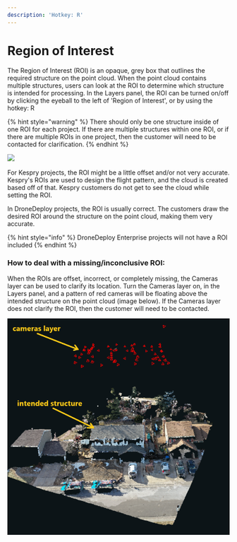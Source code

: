 ```yaml
---
description: 'Hotkey: R'
---
```


# Region of Interest

The Region of Interest \(ROI\) is an opaque, grey box that outlines the required structure on the point cloud. When the point cloud contains multiple structures, users can look at the ROI to determine which structure is intended for processing. In the Layers panel, the ROI can be turned on/off by clicking the eyeball to the left of 'Region of Interest', or by using the hotkey: R

{% hint style="warning" %}
There should only be one structure inside of one ROI for each project. If there are multiple structures within one ROI, or if there are multiple ROIs in one project, then the customer will need to be contacted for clarification.
{% endhint %}

![](../.gitbook/assets/roi.gif)

For Kespry projects, the ROI might be a little offset and/or not very accurate. Kespry's ROIs are used to design the flight pattern, and the cloud is created based off of that. Kespry customers do not get to see the cloud while setting the ROI. 

In DroneDeploy projects, the ROI is usually correct. The customers draw the desired ROI around the structure on the point cloud, making them very accurate. 

{% hint style="info" %}
DroneDeploy Enterprise projects will not have a ROI included
{% endhint %}

### How to deal with a missing/inconclusive ROI:

When the ROIs are offset, incorrect, or completely missing, the Cameras layer can be used to clarify its location. Turn the Cameras layer on, in the Layers panel, and a pattern of red cameras will be floating above the intended structure on the point cloud \(image below\). If the Cameras layer does not clarify the ROI, then the customer will need to be contacted.

![](../.gitbook/assets/cameras-for-roi.png)

